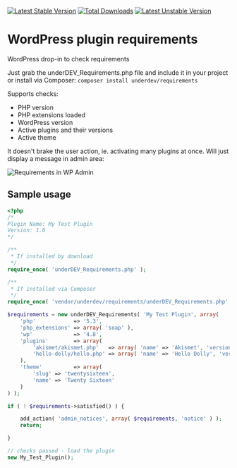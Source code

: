 [![Latest Stable Version](https://poser.pugx.org/underdev/requirements/v/stable)](https://packagist.org/packages/underdev/requirements) [![Total Downloads](https://poser.pugx.org/underdev/requirements/downloads)](https://packagist.org/packages/underdev/requirements) [![Latest Unstable Version](https://poser.pugx.org/underdev/requirements/v/unstable)](https://packagist.org/packages/underdev/requirements)

# WordPress plugin requirements
WordPress drop-in to check requirements

Just grab the underDEV_Requirements.php file and include it in your project or install via Composer: `composer install underdev/requirements`

Supports checks:
* PHP version
* PHP extensions loaded
* WordPress version
* Active plugins and their versions
* Active theme

It doesn't brake the user action, ie. activating many plugins at once. Will just display a message in admin area:

![Requirements in WP Admin](https://www.wpart.co/img/requirements.png)

## Sample usage

```php
<?php
/*
Plugin Name: My Test Plugin
Version: 1.0
*/

/**
 * If installed by download
 */
require_once( 'underDEV_Requirements.php' );

/**
 * If installed via Composer
 */
require_once( 'vendor/underdev/requirements/underDEV_Requirements.php' );

$requirements = new underDEV_Requirements( 'My Test Plugin', array(
	'php'            => '5.3',
	'php_extensions' => array( 'soap' ),
	'wp'             => '4.8',
	'plugins'        => array(
		'akismet/akismet.php'   => array( 'name' => 'Akismet', 'version' => '3.0' ),
		'hello-dolly/hello.php' => array( 'name' => 'Hello Dolly', 'version' => '1.5' )
	),
	'theme'          => array(
		'slug' => 'twentysixteen',
		'name' => 'Twenty Sixteen'
	)
) );

if ( ! $requirements->satisfied() ) {

	add_action( 'admin_notices', array( $requirements, 'notice' ) );
	return;

}

// checks passed - load the plugin
new My_Test_Plugin();
```
